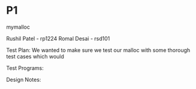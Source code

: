 # P1
mymalloc

Rushil Patel - rp1224
Romal Desai - rsd101


Test Plan: We wanted to make sure we test our malloc with some thorough test cases which would 

Test Programs:

Design Notes: